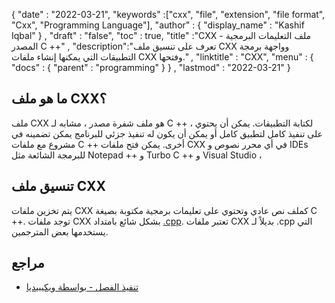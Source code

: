 {
  "date" : "2022-03-21",
  "keywords" :["cxx", "file", "extension", "file format", "Cxx", "Programming Language"],
  "author" : {
    "display_name" : "Kashif Iqbal"
} ,
  "draft" : "false",
  "toc" : true,
  "title" :"CXX - ملف التعليمات البرمجية المصدر C ++" ,
  "description":"تعرف على تنسيق ملف CXX وواجهة برمجة التطبيقات التي يمكنها إنشاء ملفات CXX وفتحها." ,
  "linktitle" : "CXX",
  "menu" : {
    "docs" : {
      "parent" : "programming"
}
} ,
  "lastmod" : "2022-03-21"
}

## ما هو ملف CXX؟

ملف CXX هو ملف شفرة مصدر ، مشابه لـ C ++ ، لكتابة التطبيقات. يمكن أن يحتوي على تنفيذ كامل لتطبيق كامل أو يمكن أن يكون له تنفيذ جزئي للبرنامج يمكن تضمينه في مشروع مع ملفات C ++ أخرى. يمكن فتح ملفات CXX في أي محرر نصوص و IDEs للبرمجة الشائعة مثل Notepad ++ و Turbo C ++ و Visual Studio ،

## تنسيق ملف CXX

يتم تخزين ملفات CXX كملف نص عادي وتحتوي على تعليمات برمجية مكتوبة بصيغة C ++. توجد ملفات CXX بشكل شائع بامتداد [.cpp](/ar/programming/cpp/). تعتبر ملفات CXX بديلاً لـ .cpp التي يستخدمها بعض المترجمين.

## مراجع

* [تنفيذ الفصل - بواسطة ويكيبيديا](https://en.wikipedia.org/wiki/Class_implementation_file)

